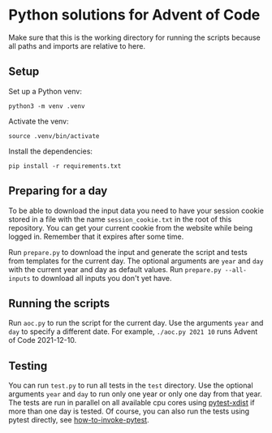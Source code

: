# Python solutions for Advent of Code

Make sure that this is the working directory for running the scripts because all paths and imports are relative to here.

## Setup

Set up a Python venv:

```shell
python3 -m venv .venv
```

Activate the venv:

```shell
source .venv/bin/activate
```

Install the dependencies:

```shell
pip install -r requirements.txt
```

## Preparing for a day

To be able to download the input data you need to have your session cookie stored in a file with the name `session_cookie.txt` in the root of this repository.
You can get your current cookie from the website while being logged in.
Remember that it expires after some time.

Run `prepare.py` to download the input and generate the script and tests from templates for the current day.
The optional arguments are `year` and `day` with the current year and day as default values.
Run `prepare.py --all-inputs` to download all inputs you don't yet have.

## Running the scripts

Run `aoc.py` to run the script for the current day. Use the arguments `year` and `day` to specify a different date.
For example, `./aoc.py 2021 10` runs Advent of Code 2021-12-10.

## Testing

You can run `test.py` to run all tests in the `test` directory.
Use the optional arguments `year` and `day` to run only one year or only one day from that year.
The tests are run in parallel on all available cpu cores using [pytest-xdist](https://pytest-xdist.readthedocs.io) if more than one day is tested.
Of course, you can also run the tests using pytest directly, see [how-to-invoke-pytest](https://docs.pytest.org/en/stable/how-to/usage.html#how-to-invoke-pytest).
